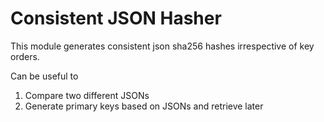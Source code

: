 # Consistent JSON Hasher

This module generates consistent json sha256 hashes irrespective of key orders.

Can be useful to

1. Compare two different JSONs
2. Generate primary keys based on JSONs and retrieve later

